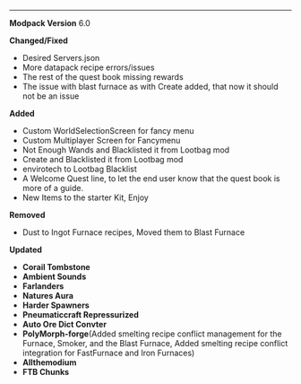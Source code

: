 ---------------------------------------------------------------------------------------------
**Modpack Version**
6.0

**Changed/Fixed**
- Desired Servers.json
- More datapack recipe errors/issues
- The rest of the quest book missing rewards
- The issue with blast furnace as with Create added, that now it should not be an issue



**Added**
- Custom WorldSelectionScreen for fancy menu 
- Custom Multiplayer Screen for Fancymenu
- Not Enough Wands and Blacklisted it from Lootbag mod
- Create and Blacklisted it from Lootbag mod
- envirotech to Lootbag Blacklist
- A Welcome Quest line, to let the end user know that the quest book is more of a guide.
- New Items to the starter Kit, Enjoy



**Removed**
- Dust to Ingot Furnace recipes, Moved them to Blast Furnace

**Updated**
- **Corail Tombstone**
- **Ambient Sounds**
- **Farlanders**
- **Natures Aura**
- **Harder Spawners**
- **Pneumaticcraft Repressurized**
- **Auto Ore Dict Convter**
- **PolyMorph-forge**(Added smelting recipe conflict management for the Furnace, Smoker, and the Blast Furnace, Added smelting recipe conflict integration for FastFurnace and Iron Furnaces)
- **Allthemodium**
- **FTB Chunks**
